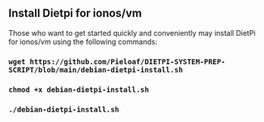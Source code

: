<!-- markdownlint-configure-file { "MD004": { "style": "consistent" } } -->
<!-- markdownlint-disable MD033 -->

## Install Dietpi for ionos/vm

Those who want to get started quickly and conveniently may install DietPi for ionos/vm using the following commands:

### `wget https://github.com/Pieloaf/DIETPI-SYSTEM-PREP-SCRIPT/blob/main/debian-dietpi-install.sh`
### `chmod +x debian-dietpi-install.sh`
### `./debian-dietpi-install.sh`

